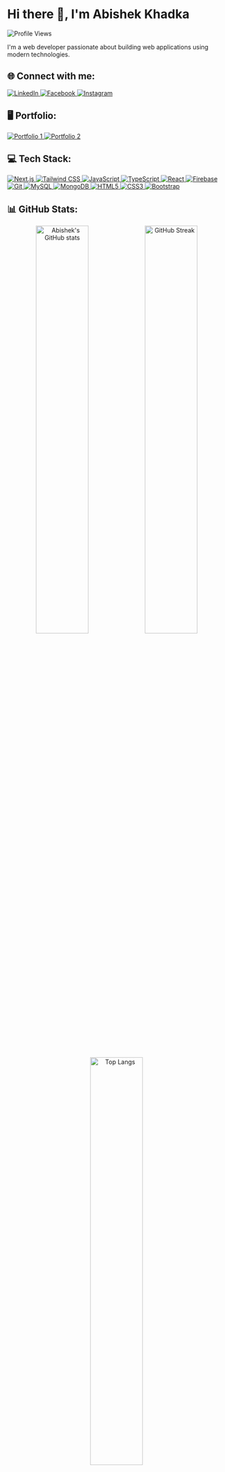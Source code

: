# Hi there 👋, I'm Abishek Khadka

![Profile Views](https://komarev.com/ghpvc/?username=khadka27&color=blueviolet&style=flat)

I'm a web developer passionate about building web applications using modern technologies.

## 🌐 Connect with me:
<p align="left">
  <a href="https://www.linkedin.com/in/abishek-khadka-804701259/">
    <img src="https://img.icons8.com/fluent/48/000000/linkedin.png" alt="LinkedIn"/>
  </a>
  <a href="https://www.facebook.com/khadka27?mibextid=ZbWKwL">
    <img src="https://img.icons8.com/fluent/48/000000/facebook-new.png" alt="Facebook"/>
  </a>
  <a href="https://www.instagram.com/khadka_27?igsh=MTdlYmVhb3oyaHFheQ==">
    <img src="https://img.icons8.com/fluent/48/000000/instagram-new.png" alt="Instagram"/>
  </a>
</p>

## 🖥️ Portfolio:
<p align="left">
  <a href="https://abishekkhadka27.com.np/" target="_blank">
    <img src="https://img.icons8.com/fluent/48/000000/domain.png" alt="Portfolio 1"/>
  </a>
   <a href="https://abhishekkhadka.vercel.app/" target="_blank">
    <img src="https://icons8.com/icon/naDnVpQ3BNkR/portfolio" alt="Portfolio 2"/>
   </a>
</p>

## 💻 Tech Stack:
<p align="left">
  <a href="https://nextjs.org/" target="_blank">
    <img src="https://img.icons8.com/color/48/000000/nextjs.png" alt="Next.js" />
  </a>
  <a href="https://tailwindcss.com/" target="_blank">
    <img src="https://img.icons8.com/color/48/000000/tailwindcss.png" alt="Tailwind CSS" />
  </a>
  <a href="https://developer.mozilla.org/en-US/docs/Web/JavaScript" target="_blank">
    <img src="https://img.icons8.com/color/48/000000/javascript.png" alt="JavaScript" />
  </a>
  <a href="https://www.typescriptlang.org/" target="_blank">
    <img src="https://img.icons8.com/color/48/000000/typescript.png" alt="TypeScript" />
  </a>
  <a href="https://reactjs.org/" target="_blank">
    <img src="https://img.icons8.com/color/48/000000/react-native.png" alt="React" />
  </a>
  <a href="https://firebase.google.com/" target="_blank">
    <img src="https://img.icons8.com/color/48/000000/firebase.png" alt="Firebase" />
  </a>
  <a href="https://git-scm.com/" target="_blank">
    <img src="https://img.icons8.com/color/48/000000/git.png" alt="Git" />
  </a>
  <a href="https://www.mysql.com/" target="_blank">
    <img src="https://img.icons8.com/color/48/000000/mysql-logo.png" alt="MySQL" />
  </a>
  <a href="https://www.mongodb.com/" target="_blank">
    <img src="https://img.icons8.com/color/48/000000/mongodb.png" alt="MongoDB" />
  </a>
  <a href="https://developer.mozilla.org/en-US/docs/Web/HTML" target="_blank">
    <img src="https://img.icons8.com/color/48/000000/html-5.png" alt="HTML5" />
  </a>
  <a href="https://developer.mozilla.org/en-US/docs/Web/CSS" target="_blank">
    <img src="https://img.icons8.com/color/48/000000/css3.png" alt="CSS3" />
  </a>
  <a href="https://getbootstrap.com/" target="_blank">
    <img src="https://img.icons8.com/color/48/000000/bootstrap.png" alt="Bootstrap" />
  </a>
</p>

## 📊 GitHub Stats:
<div align="center">
  <img src="https://github-readme-stats.vercel.app/api?username=khadka27&show_icons=true&theme=dark" alt="Abishek's GitHub stats" width="49%"/>
  <img src="https://github-readme-streak-stats.herokuapp.com/?user=khadka27&theme=dark" alt="GitHub Streak" width="49%"/>
</div>
<div align="center">
  <img src="https://github-readme-stats.vercel.app/api/top-langs/?username=khadka27&layout=compact&theme=dark" alt="Top Langs" width="49%"/>
</div>

## 🚀 Projects:
<p align="left">
  <a href="https://github.com/khadka27/todo-app" target="_blank">
    <img src="https://img.icons8.com/fluent/48/000000/checklist.png" alt="Next.js Todo App"/>
    <strong>Next.js Todo App</strong> - A simple todo app built with Next.js and Tailwind CSS.
  </a>
</p>
<p align="left">
  <a href="https://github.com/khadka27/calculator" target="_blank">
    <img src="https://img.icons8.com/fluent/48/000000/calculator.png" alt="Next.js Calculator"/>
    <strong>Next.js Calculator</strong> - A web calculator application with Next.js.
  </a>
</p>
<p align="left">
  <a href="https://github.com/khadka27/social-media-app" target="_blank">
    <img src="https://img.icons8.com/fluent/48/000000/social-media.png" alt="Social Media App"/>
    <strong>Social Media App</strong> - A social media application built using modern web technologies.
  </a>
</p>

### ✍️ Random Dev Quote
![](https://quotes-github-readme.vercel.app/api?type=horizontal&theme=radical)

## ✨ Fun fact:
I love exploring new technologies and applying them to real-world projects. When I'm not coding, you can find me exploring new places or playing video games.
